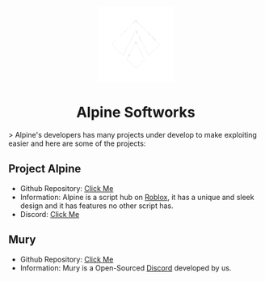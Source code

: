 <p align="center">
  <a href="https://github.com/AlpineSoftworks" rel="noopener" target="_blank"><img width="150" src="https://github.com/AlpineSoftworks/.github/blob/main/profile/AlpineNoBG.png?raw=true" alt="Alpine logo"></a>
</p>

<h1 align="center">Alpine Softworks</h1>
> Alpine's developers has many projects under develop to make exploiting easier and here are some of the projects:

## Project Alpine
* Github Repository: [Click Me](https://github.com/AlpineSoftworks/Alpine)
* Information: Alpine is a script hub on [Roblox](https://roblox.com/), it has a unique and sleek design and it has features no other script has.
* Discord: [Click Me](UNKNOWN)

## Mury
* Github Repository: [Click Me](https://github.com/AlpineSoftworks/Mury)
* Information: Mury is a Open-Sourced [Discord](https://discord.com) developed by us. 
